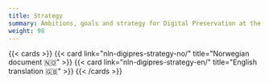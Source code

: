 ```yaml
---
title: Strategy
summary: Ambitions, goals and strategy for Digital Preservation at the National Library of Norway
weight: 98
---
```


{{< cards >}}
  {{< card link="nln-digipres-strategy-no/" title="Norwegian document 🇳🇴" >}}
  {{< card link="nln-digipres-strategy-en/" title="English translation 🇬🇧" >}}
{{< /cards >}}